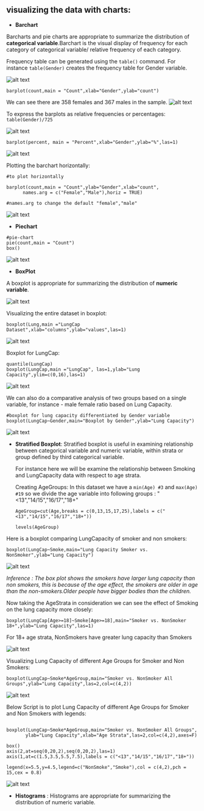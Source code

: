 
 ## visualizing the data with charts:
 
 * **Barchart**
 
 Barcharts and pie charts are appropriate to summarize the distribution of **categorical variable**.Barchart is the visual display of frequency for each category of categorical variable/ relative frequency of each category.
 
 Frequency table can be generated using the ```table()``` command. For instance ```table(Gender)``` creates the frequency table for Gender variable.
 
 ![alt text](https://github.com/jishu1989/Statistical-Analysis-and-Machine-Learning/blob/master/Statistics/screenshot/barplot/freq_gender.JPG)
 
 ```barplot(count,main = "Count",xlab="Gender",ylab="count")```
 
 We can see there are 358 females and 367 males in the sample.
 ![alt text](https://github.com/jishu1989/BioStatistical-Approach/blob/master/Lung_Capacity_Data/screenshot/barplot/barplot_count.JPG)
 
 To express the barplots as relative frequencies or percentages:
   ```table(Gender)/725```
  
  ![alt text](https://github.com/jishu1989/BioStatistical-Approach/blob/master/Lung_Capacity_Data/screenshot/barplot/gender_percent.JPG)
  
  ```barplot(percent, main = "Percent",xlab="Gender",ylab="%",las=1)```
  
  ![alt text](https://github.com/jishu1989/BioStatistical-Approach/blob/master/Lung_Capacity_Data/screenshot/barplot/barplot_percent.JPG)
  
  Plotting the barchart horizontally:
  
  ```
  #to plot horizontally 

barplot(count,main = "Count",ylab="Gender",xlab="count",
        names.arg = c("Female","Male"),horiz = TRUE)

#names.arg to change the default "female","male"
```
  ![alt text](https://github.com/jishu1989/BioStatistical-Approach/blob/master/Lung_Capacity_Data/screenshot/barplot/count_horiz.JPG)
  
 * **Piechart**
   
```
#pie-chart
pie(count,main = "Count")
box()
```
![alt text](https://github.com/jishu1989/BioStatistical-Approach/blob/master/Lung_Capacity_Data/screenshot/barplot/pie_chart.JPG)

 * **BoxPlot**
 
 A boxplot is appropriate for summarizing the distribution of **numeric variable**.
 
 ![alt text](https://github.com/jishu1989/BioStatistical-Approach/blob/master/Lung_Capacity_Data/screenshot/boxplot.JPG)
 
 Visualizing the entire dataset in boxplot:
 
 ```boxplot(Lung,main ="LungCap Dataset",xlab="columns",ylab="values",las=1)```
 
 ![alt text](https://github.com/jishu1989/BioStatistical-Approach/blob/master/Lung_Capacity_Data/screenshot/boxplot/bp_dataset.JPG)
 
 Boxplot for LungCap:
 
 ```
quantile(LungCap)
boxplot(LungCap,main ="LungCap", las=1,ylab="Lung Capacity",ylim=c(0,16),las=1)
 ```
 
 ![alt text](https://github.com/jishu1989/BioStatistical-Approach/blob/master/Lung_Capacity_Data/screenshot/boxplot/bp_lungcap.JPG)
 
 We can also do a comparative analysis of two groups based on a single variable, for instance -
 male female ratio based on Lung Capacity.
 
 ```
 #boxplot for lung capacity differentiated by Gender variable
boxplot(LungCap~Gender,main="Boxplot by Gender",ylab="Lung Capacity")
```
 ![alt text](https://github.com/jishu1989/BioStatistical-Approach/blob/master/Lung_Capacity_Data/screenshot/boxplot/Lungcap_Gender.JPG)
 
 * **Stratified Boxplot**: Stratified boxplot is useful in examining relationship between categorical variable and numeric
   variable, within strata or group defined by third categorical variable.
   
   For instance here we will be examine the relationship between Smoking and LungCapacity data with respect to age strata.
 
   Creating AgeGroups: In this dataset we have a ```min(Age) #3``` and ```max(Age) #19``` so we divide the age variable into 
   following groups : "<13","14/15","16/17","18+"
   
   ```AgeGroup=cut(Age,breaks = c(0,13,15,17,25),labels = c("<13","14/15","16/17","18+"))```

    ```levels(AgeGroup)```

 Here is a boxplot comparing LungCapacity of smoker and non smokers:

```boxplot(LungCap~Smoke,main="Lung Capacity Smoker vs. NonSmoker",ylab="Lung Capacity")```

  ![alt text](https://github.com/jishu1989/BioStatistical-Approach/blob/master/Lung_Capacity_Data/screenshot/stratified/smoker_nonsmoker.JPG)

*Inference : The box plot shows the smokers have larger lung capacity than non smokers, this is because of the age effect, the smokers are older in age than the non-smokers.Older people have bigger bodies than the children.*
 
Now taking the AgeStrata in consideration we can see the effect of Smoking on the lung capacity more closely:
 
 ```boxplot(LungCap[Age>=18]~Smoke[Age>=18],main="Smoker vs. NonSmoker 18+",ylab="Lung Capacity",las=1)```
 
 For 18+ age strata, NonSmokers have greater lung capacity than Smokers
 
  ![alt text](https://github.com/jishu1989/BioStatistical-Approach/blob/master/Lung_Capacity_Data/screenshot/stratified/smoker_nonsmoker18%2B.JPG)
 
 Visualizing Lung Capacity of different Age Groups for Smoker and Non Smokers:
 
 ```boxplot(LungCap~Smoke*AgeGroup,main="Smoker vs. NonSmoker All Groups",ylab="Lung Capacity",las=2,col=c(4,2))```
 
   ![alt text](https://github.com/jishu1989/BioStatistical-Approach/blob/master/Lung_Capacity_Data/screenshot/stratified/all_groups1.JPG)
 
 Below Script is to plot Lung Capacity of different Age Groups for Smoker and Non Smokers with legends:
 
 ```boxplot(LungCap~Smoke*AgeGroup,main="Smoker vs. NonSmoker All Groups",ylab="Lung Capacity",las=2,col=c(4,2))

boxplot(LungCap~Smoke*AgeGroup,main="Smoker vs. NonSmoker All Groups",
        ylab="Lung Capacity",xlab="Age Strata",las=2,col=c(4,2),axes=F)

box()
axis(2,at=seq(0,20,2),seq(0,20,2),las=1)
axis(1,at=c(1.5,3.5,5.5,7.5),labels = c("<13","14/15","16/17","18+"))

legend(x=5.5,y=4.5,legend=c("NonSmoke","Smoke"),col = c(4,2),pch = 15,cex = 0.8)
```
![alt text](https://github.com/jishu1989/BioStatistical-Approach/blob/master/Lung_Capacity_Data/screenshot/stratified/all_groups2.JPG)

 * **Histograms** : Histograms are appropriate for summarizing the distribution of numeric variable.
